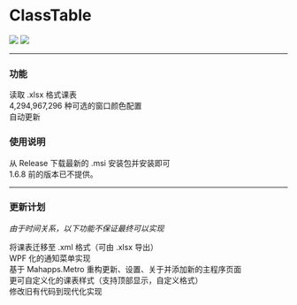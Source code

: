 # ClassTable
![](https://img.shields.io/badge/设计为-Windows_10-blue.svg?style=for-the-badge)
![](https://img.shields.io/badge/兼容于-Windows_7-birghtgreen.svg?style=for-the-badge)

---

### 功能

读取 .xlsx 格式课表  
4,294,967,296 种可选的窗口颜色配置  
自动更新  

### 使用说明

从 Release 下载最新的 .msi 安装包并安装即可  
1.6.8 前的版本已不提供。  

---

### 更新计划

*由于时间关系，以下功能不保证最终可以实现*  

将课表迁移至 .xml 格式（可由 .xlsx 导出）  
WPF 化的通知菜单实现  
基于 Mahapps.Metro 重构更新、设置、关于并添加新的主程序页面  
更可自定义化的课表样式（支持顶部显示，自定义格式）  
修改旧有代码到现代化实现  
